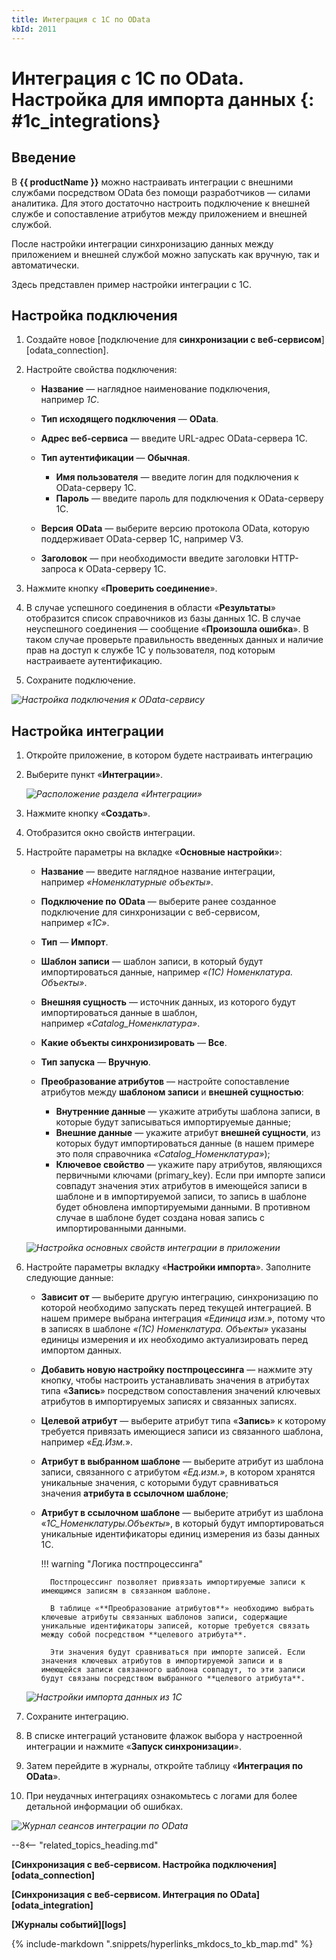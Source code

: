 ```yaml
---
title: Интеграция с 1С по OData
kbId: 2011
---
```


# Интеграция с 1С по OData. Настройка для импорта данных {: #1c_integrations}

## Введение

В **{{ productName }}** можно настраивать интеграции с внешними службами посредством OData без помощи разработчиков — силами аналитика. Для этого достаточно настроить подключение к внешней службе и сопоставление атрибутов между приложением и внешней службой.

После настройки интеграции синхронизацию данных между приложением и внешней службой можно запускать как вручную, так и автоматически.

Здесь представлен пример настройки интеграции с 1С.

## Настройка подключения

1. Создайте новое [подключение для **синхронизации с веб-сервисом**][odata_connection].
2. Настройте свойства подключения:

    - **Название** — наглядное наименование подключения, например _1С_.
    - **Тип исходящего подключения** — **OData**.
    - **Адрес веб-сервиса** — введите URL-адрес OData-сервера 1C.
    - **Тип аутентификации** — **Обычная**.

        - **Имя пользователя** — введите логин для подключения к OData-серверу 1C.
        - **Пароль** — введите пароль для подключения к OData-серверу 1C.

    - **Версия** **OData** — выберите версию протокола OData, которую поддерживает OData-сервер 1C, например V3.
    - **Заголовок** — при необходимости введите заголовки HTTP-запроса к OData-серверу 1C.

3. Нажмите кнопку «**Проверить соединение**».
4. В случае успешного соединения в области «**Результаты**» отобразится список справочников из базы данных 1С. В случае неуспешного соединения — сообщение «**Произошла ошибка**». В таком случае проверьте правильность введенных данных и наличие прав на доступ к службе 1С у пользователя, под которым настраиваете аутентификацию.
5. Сохраните подключение.

_![Настройка подключения к OData-сервису](1c_connection_odata_settings.png)_

## Настройка интеграции

1. Откройте приложение, в котором будете настраивать интеграцию
2. Выберите пункт «**Интеграции**».

    _![Расположение раздела «Интеграции»](1c_connection_integrations_section.png)_

3. Нажмите кнопку «**Создать**».
4. Отобразится окно свойств интеграции.
5. Настройте параметры на вкладке «**Основные настройки**»:

    - **Название** — введите наглядное название интеграции, например _«Номенклатурные объекты»_.
    - **Подключение по** **OData** — выберите ранее созданное подключение для синхронизации с веб-сервисом, например _«1С»_.
    - **Тип** — **Импорт**.
    - **Шаблон записи** — шаблон записи, в который будут импортироваться данные, например _«(1С) Номенклатура. Объекты»_.
    - **Внешняя сущность** — источник данных, из которого будут импортироваться данные в шаблон, например _«Catalog_Номенклатура»_.
    - **Какие объекты синхронизировать** — **Все**.
    - **Тип запуска** — **Вручную**.
    - **Преобразование атрибутов** — настройте сопоставление атрибутов между **шаблоном записи** и **внешней сущностью**:

        - **Внутренние данные** — укажите атрибуты шаблона записи, в которые будут записываться импортируемые данные;
        - **Внешние данные** — укажите атрибут **внешней сущности**, из которых будут импортироваться данные (в нашем примере это поля справочника _«Catalog_Номенклатура»_);
        - **Ключевое свойство** — укажите пару атрибутов, являющихся первичными ключами (primary_key). Если при импорте записи совпадут значения этих атрибутов в имеющейся записи в шаблоне и в импортируемой записи, то запись в шаблоне будет обновлена импортируемыми данными. В противном случае в шаблоне будет создана новая запись с импортированными данными.

    _![Настройка основных свойств интеграции в приложении](1c_connection_properties_settings.png)_

6. Настройте параметры вкладку «**Настройки импорта**». Заполните следующие данные:
    - **Зависит от** — выберите другую интеграцию, синхронизацию по которой необходимо запускать перед текущей интеграцией. В нашем примере выбрана интеграция _«Единица изм.»_, потому что в записях в шаблоне _«(1С) Номенклатура. Объекты»_ указаны единицы измерения и их необходимо актуализировать перед импортом данных.
    - **Добавить новую настройку постпроцессинга** — нажмите эту кнопку, чтобы настроить устанавливать значения в атрибутах типа «**Запись**» посредством сопоставления значений ключевых атрибутов в импортируемых записях и связанных записях.
    - **Целевой атрибут** — выберите атрибут типа «**Запись**» к которому требуется привязать имеющиеся записи из связанного шаблона, например «_Ед.Изм._».
    - **Атрибут в выбранном шаблоне** — выберите атрибут из шаблона записи, связанного с атрибутом _«Ед.изм.»_, в котором хранятся уникальные значения, с которыми будут сравниваться значения **атрибута в ссылочном шаблоне**;
    - **Атрибут в ссылочном шаблоне** — выберите атрибут из шаблона «_1С_Номенклатуры.Объекты_», в который будут импортироваться уникальные идентификаторы единиц измерения из базы данных 1C.

        !!! warning "Логика постпроцессинга"

            Постпроцессинг позволяет привязать импортируемые записи к имеющимся записям в связанном шаблоне.

            В таблице «**Преобразование атрибутов**» необходимо выбрать ключевые атрибуты связанных шаблонов записи, содержащие уникальные идентификаторы записей, которые требуется связать между собой посредством **целевого атрибута**.

            Эти значения будут сравниваться при импорте записей. Если значения ключевых атрибутов в импортируемой записи и в имеющейся записи связанного шаблона совпадут, то эти записи будут связаны посредством выбранного **целевого атрибута**.

    _![Настройки импорта данных из 1C](1c_connection_import.png)_

7. Сохраните интеграцию.
8. В списке интеграций установите флажок выбора у настроенной интеграции и нажмите «**Запуск синхронизации**».
9. Затем перейдите в журналы, откройте таблицу «**Интеграция по OData**».
10. При неудачных интеграциях ознакомьтесь с логами для более детальной информации об ошибках.

_![Журнал сеансов интеграции по OData](1c_connection_log.png)_

--8<-- "related_topics_heading.md"

**[Синхронизация с веб-сервисом. Настройка подключения][odata_connection]**

**[Синхронизация с веб-сервисом. Интеграция по OData][odata_integration]**

**[Журналы событий][logs]**

{%
include-markdown ".snippets/hyperlinks_mkdocs_to_kb_map.md"
%}
